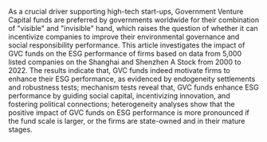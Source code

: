 As a crucial driver supporting high-tech start-ups, Government Venture Capital funds are preferred by governments worldwide for their combination of "visible" and "invisible" hand, which raises the question of whether it can incentivize companies to improve their environmental governance and social responsibility performance. This article investigates the impact of GVC funds on the ESG performance of firms based on data from 5,000 listed companies on the Shanghai and Shenzhen A Stock from 2000 to 2022. The results indicate that, GVC funds indeed motivate firms to enhance their ESG performance, as evidenced by endogeneity settlements and robustness tests; mechanism tests reveal that, GVC funds enhance ESG performance by guiding social capital, incentivizing innovation, and fostering political connections; heterogeneity analyses show that the positive impact of GVC funds on ESG performance is more pronounced if the fund scale is larger, or the firms are state-owned and in their mature stages.
